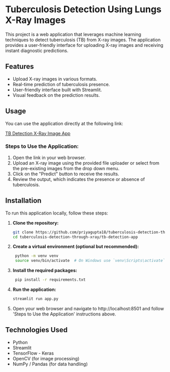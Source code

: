 # Tuberculosis Detection Using Lungs X-Ray Images

This project is a web application that leverages machine learning techniques to detect tuberculosis (TB) from X-ray images. The application provides a user-friendly interface for uploading X-ray images and receiving instant diagnostic predictions.


## Features

- Upload X-ray images in various formats.
- Real-time prediction of tuberculosis presence.
- User-friendly interface built with Streamlit.
- Visual feedback on the prediction results.


## Usage

You can use the application directly at the following link:

[TB Detection X-Ray Image App](https://tb-detection-using-xray-images.streamlit.app/prediction_application)

### Steps to Use the Application:

1. Open the link in your web browser.
2. Upload an X-ray image using the provided file uploader or select from the pre-existing images from the drop down menu.
3. Click on the "Predict" button to receive the results.
4. Review the output, which indicates the presence or absence of tuberculosis.


## Installation

To run this application locally, follow these steps:

1. **Clone the repository:**

   ```bash
   git clone https://github.com/priyagupta18/tuberculosis-detection-through-xray.git
   cd tuberculosis-detection-through-xray/tb-detection-app
2. **Create a virtual environment (optional but recommended):**

   ```bash
    python -m venv venv
    source venv/bin/activate  # On Windows use `venv\Scripts\activate`
3. **Install the required packages:**

   ```bash
    pip install -r requirements.txt
4. **Run the application:**

   ```bash
   streamlit run app.py
5. Open your web browser and navigate to http://localhost:8501 and follow 'Steps to Use the Application' instructions above.


## Technologies Used
-   Python
-   Streamlit
-   TensorFlow - Keras
-   OpenCV (for image processing)
-    NumPy / Pandas (for data handling)